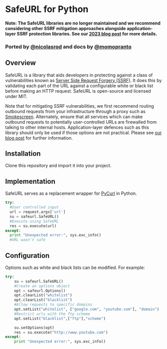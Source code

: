 # SafeURL for Python

**Note: The SafeURL libraries are no longer maintained and we recommend considering other SSRF mitigation approaches alongside application-layer SSRF protection libraries. See our [2023 blog post](https://blog.includesecurity.com/2023/03/mitigating-ssrf-in-2023/) for more details.**

### Ported by [@nicolasrod](https://github.com/nicolasrod) and docs by [@momopranto](https://github.com/momopranto)

## Overview
SafeURL is a library that aids developers in protecting against a class of vulnerabilities known as [Server Side Request Forgery (SSRF)](http://www.acunetix.com/blog/articles/server-side-request-forgery-vulnerability/). It does this by validating each part of the URL against a configurable white or black list before making an HTTP request. SafeURL is open-source and licensed under MIT.

Note that for mitigating SSRF vulnerabilities, we first recommend routing outbound requests from your infrastructure through a proxy such as [Smokescreen](https://github.com/stripe/smokescreen). Alternately, ensure that all services which can make outbound requests to potentially user-controlled URLs are firewalled from talking to other internal hosts. Application-layer defences such as this library should only be used if those options are not practical. Please see [our blog post](https://blog.includesecurity.com/2023/03/mitigating-ssrf-in-2023/) for further information.

## Installation
Clone this repository and import it into your project.

## Implementation
SafeURL serves as a replacement wrapper for [PyCurl](http://pycurl.io/) in Python.

```python
try:
  #User controlled input
  url = request.args['url']
  su = safeurl.SafeURL()
  #Execute using SafeURL
  res = su.execute(url)
except:
  print "Unexpected error:", sys.exc_info()
  #URL wasn't safe
```

## Configuration
Options such as white and black lists can be modified. For example:

```python
try:
    su = safeurl.SafeURL()
    #Create an options object
    opt = safeurl.Options()
    opt.clearList("whitelist")
    opt.clearList("blacklist")
    #Allow requests to specific domains
    opt.setList("whitelist", ["google.com", "youtube.com"], "domain")
    #Restrict urls with the ftp scheme
    opt.setList("blacklist",["ftp"],"scheme")

    su.setOptions(opt)
    res = su.execute("http://www.youtube.com")
except:
    print "Unexpected error:", sys.exc_info()
```
